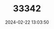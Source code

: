 ---
title: "33342"
category: "Adenanthera intermedia"
draft: false
date: 2024-02-22 13:03:50
languages:
  Iloko: ["Adambagin", "Bugayong", "Ipil-tanglin", "Pamiasin"]
  Tagalog: ["Alalangat", "Kinasaikasai", "Malasagad", "Matang-ulang", "Paagahan", "Tangalin"]
  Bikol: ["Bagiroro", "Malatagum", "Sagun-sagun", "Tadlangau"]
  Philippine (Other): ["Bahai", "Butarik", "Kasai"]
  Pampanga; Kapampangan: ["Malatayon", "Tanglon"]
---